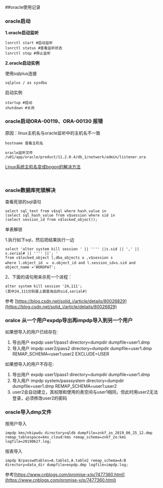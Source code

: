 ##oracle使用记录

### oracle启动

**1.oracle启动监听**

	lsnrctl start #启动监听
	lsnrctl status #查看监听状态
	lsnrctl stop #停止监听

**2.oracle启动实例**

使用sqlplus连接

	sqlplus / as sysdba
启动实例
	
	startup #启动
	shutdown #关闭


### oracle启动ORA-00119、ORA-00130 报错

原因：linux主机名与oracle监听中的主机名不一致

	hostname 查看主机名
	
	oracle监听文件
	/u01/app/oracle/product/11.2.0.4/db_1/network/admin/listener.ora

[Linux系统主机名变成bogon的解决方法](https://blog.csdn.net/ttxsely/article/details/78252685)

​	

### oracle数据库死锁解决

查看死锁的sql语句

	select sql_text from v$sql where hash_value in 
	(select sql_hash_value from v$session where sid in
	(select session_id from v$locked_object));


单表解锁

1.执行如下sql，然后把结果执行一边

	select 'alter system kill session ' || '''' ||s.sid || ',' || s.serial# || '''' ||'; '
	from v$locked_object l,dba_objects o ,v$session s
	where l.object_id　=　o.object_id and l.session_id=s.sid and object_name ='WORDPAT';

2、下面的语句用来杀死一个进程：

	alter system kill session '24,111'; 
	(其中24,111分别是上面查询出的sid,serial#)

参考 [https://blog.csdn.net/solid_j/article/details/80026829](https://blog.csdn.net/solid_j/article/details/80026829)


### oralce 从一个用户expdp导出再impdp导入到另一个用户

如果想导入的用户已经存在:

1. 导出用户 expdp user1/pass1 directory=dumpdir dumpfile=user1.dmp
2. 导入用户 impdp user2/pass2 directory=dumpdir dumpfile=user1.dmp REMAP_SCHEMA=user1:user2 EXCLUDE=USER

如果想导入的用户不存在:

1. 导出用户 expdp user1/pass1 directory=dumpdir dumpfile=user1.dmp
2. 导入用户 impdp system/passsystem directory=dumpdir dumpfile=user1.dmp REMAP_SCHEMA=user1:user2
3. user2会自动建立，其权限和使用的表空间与user1相同，但此时用user2无法登录，必须修改user2的密码


### oracle导入dmp文件


按用户导入

	impdp kms/nkipwdu directory=qldb dumpfile=znkf_zo_2019_06_25_12.dmp remap_tablespace=kms_cloud:kms remap_schema=znkf_zo:kms logfile=20190627.log;

按表导入

	impdp B/passwdtables=A.table1,A.table2 remap_schema=A:B directory=data_dir dumpfile=expdp.dmp logfile=impdp.log;




参考[https://www.cnblogs.com/promise-x/p/7477360.html](https://www.cnblogs.com/promise-x/p/7477360.html)
